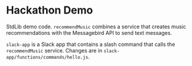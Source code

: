 # Hackathon Demo

StdLib demo code. `recommendMusic` combines a service that creates music
recommendations with the Messagebird API to send text messages.

`slack-app` is a Slack app that contains a slash command that calls the
`recommendMusic` service. Changes are in `slack-app/functions/commands/hello.js`.
